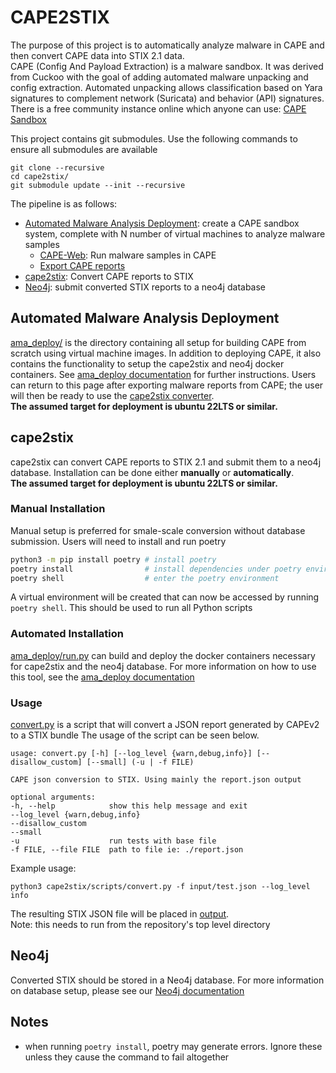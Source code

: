 # CAPE2STIX
The purpose of this project is to automatically analyze malware in CAPE and then convert CAPE data into STIX 2.1 data. <br>CAPE (Config And Payload Extraction) is a malware sandbox. It was derived from Cuckoo with the goal of adding automated malware unpacking and config extraction. Automated unpacking allows classification based on Yara signatures to complement network (Suricata) and behavior (API) signatures.
There is a free community instance online which anyone can use: [CAPE Sandbox](https://capesandbox.com)

This project contains git submodules. Use the following commands to ensure all submodules are available

    git clone --recursive
    cd cape2stix/
    git submodule update --init --recursive


The pipeline is as follows:
- [Automated Malware Analysis Deployment](./README.md#automated-malware-analysis-deployment): create a CAPE sandbox system, complete with N number of virtual machines to analyze malware samples
    - [CAPE-Web](./ama_deploy/README.md#cape-web): Run malware samples in CAPE
    - [Export CAPE reports](./ama_deploy/README.md#cape-web)
- [cape2stix](./README.md#cape2stix-1): Convert CAPE reports to STIX
- [Neo4j](./README.md#neo4j): submit converted STIX reports to a neo4j database


## Automated Malware Analysis Deployment
[ama_deploy/](ama_deploy/) is the directory containing all setup for building CAPE from scratch using virtual machine images. In addition to deploying CAPE, it also contains the functionality to setup the cape2stix and neo4j docker containers. See [ama_deploy documentation](ama_deploy/README.md#command-description) for further instructions. Users can return to this page after exporting malware reports from CAPE; the user will then be ready to use the [cape2stix converter](./README.md#cape2stix-1).<br>**The assumed target for deployment is ubuntu 22LTS or similar.**


## cape2stix
cape2stix can convert CAPE reports to STIX 2.1 and submit them to a neo4j database. Installation can be done either **manually** or **automatically**. <br>**The assumed target for deployment is ubuntu 22LTS or similar.**

### Manual Installation
Manual setup is preferred for smale-scale conversion without database submission. Users will need to install and run poetry
```bash
python3 -m pip install poetry # install poetry
poetry install                # install dependencies under poetry environment
poetry shell                  # enter the poetry environment
```
A virtual environment will be created that can now be accessed by running `poetry shell`. This should be used to run all Python scripts

### Automated Installation
[ama_deploy/run.py](ama_deploy/run.py) can build and deploy the docker containers necessary for cape2stix and the neo4j database. For more information on how to use this tool, see the [ama_deploy documentation](ama_deploy/README.md#command-description)

### Usage
[convert.py](cape2stix/scripts/convert.py) is a script that will convert a JSON report generated by CAPEv2 to a STIX bundle
 The usage of the script can be seen below.

    usage: convert.py [-h] [--log_level {warn,debug,info}] [--disallow_custom] [--small] (-u | -f FILE)

    CAPE json conversion to STIX. Using mainly the report.json output

    optional arguments:
    -h, --help            show this help message and exit
    --log_level {warn,debug,info}
    --disallow_custom
    --small
    -u                    run tests with base file
    -f FILE, --file FILE  path to file ie: ./report.json

Example usage:

    python3 cape2stix/scripts/convert.py -f input/test.json --log_level info

The resulting STIX JSON file will be placed in [output](output/).<br>Note: this needs to run from the repository's top level directory

## Neo4j
Converted STIX should be stored in a Neo4j database. For more information on database setup, please see our [Neo4j documentation](cape2stix/todb/neo4j_readme/Neo4j_README.md)
## Notes
- when running `poetry install`, poetry may generate errors. Ignore these unless they cause the command to fail altogether